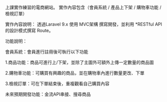 上課實作練習的電商網站。
實作內容包含（會員系統 / 產品上下架 / 購物車功能 / 檢視訂單）

實作內容說明：
透過Laravel 9.x 使用 MVC架構 撰寫開發，並利用 *RESTful API 的設計模式撰寫 Route。

功能說明：

會員系統：會員進行註冊後可執行以下功能

1.商品功能：商品可進行上/下架，並除了主圖外可額外上傳一定數量的商品圖

2.購物車功能：可購買有興趣的商品，並在購物車內進行數量更改、下單

3.檢視訂單：可在下單結束後，重複觀看自己購買內容



未來預期開發功能：金流API串接、搜尋商品


